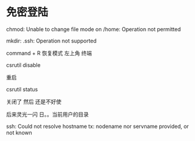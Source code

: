 # 免密登陆

<!-- 友情提示  用户目录下的.ssh   cd ~/.ssh  -->
chmod: Unable to change file mode on /home: Operation not permitted


mkdir: .ssh: Operation not supported

command + R 恢复模式 左上角 终端

csrutil disable

重启

csrutil status

关闭了  然后  还是不好使

后来灵光一闪  日。。当前用户的目录

<!-- config  我干成了config.js -->
ssh: Could not resolve hostname tx: nodename nor servname provided, or not known
